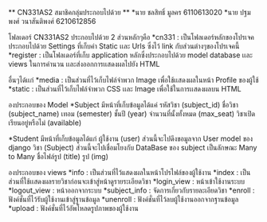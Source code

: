 ** CN331AS2 สมาชิคกลุ่มประกอบไปด้วย **
 *นาย ชลสิทธิ์ มูลคร 6110613020
 *นาย ปฐมพงศ์ วนาสันติพงศ์ 6210612856
 
โฟลเดอร์ CN331AS2 ประกอบไปด้วย 2 ส่วนหลักๆคือ 
  *cn331 : เป็นโฟลเดอร์หลักของโปรเจค ประกอบไปด้วย Settings ที่เก็บค่า Static เเละ Urls ซึ่งไว้ link กับส่วนต่างๆของโปรเจคนี้
  *register : เป็นโฟลเดอร์ที่เก็บ application หลักซึ่งประกอบไปด้วย model database เเละ views ในการคำนวน เเละส่งออกการเเสดงผลไปยัง HTML

อื่นๆได้เเก่
  *media : เป็นส่วนที่ไว้เก็บไฟล์จำพวก Image เพื่อใช้เเสดงผลในหน้า Profile ของผู้ใช้
  *static : เป็นส่วนที่ไว้เก็บไฟล์จำพวก CSS เเละ Image เพื่อใช้ในการเเสดงผลบน HTML

องประกอบของ Model
  *Subject มีหน้าที่เก็บข้อมูลได้แค่ รหัสวิชา (subject_id)
                             ชื่อวิชา (subject_name)
                             เทอม (semester)
                             ชั้นปี (year)
                             จำนวนที่นั้งทั้งหมด (max_seat)
                             วิชาเปิดเรียนอยู่หรือไม่ (available)
                             
  *Student มีหน้าที่เก็บข้อมูลได้แก่ ผู้ใช้งาน (user) ส่วนนี้จะไปดึงขอมูลจาก User model ของ django
                             วิชา (Subject) ส่วนนี้จะไปเชื่อมโยงกับ DataBase ของ subject เป็นลักษณะ Many to Many
                             ชื่อไฟล์รูป (title) 
                             รูป (img)


องประกอบของ views
  *info : เป็นส่วนที่ไว้แสดงผลในหน้าโปรไฟล์ของผู้ใช้งาน
  *index : เป็นส่วนที่ใช้เเสดงผลรายวิชาก่อนจะเข้าสู่หน้าดูรายระเอียดวิชา
  *login_view : หน้าเข้าใช้งานระบบ
  *logout_view : หน้าออกจากระบบ
  *subject_info : จัดการเกี่ยวกับรายละเอียดวิชา
  *enroll : ฟังค์ชั่นที่ไว้รับผู้ใช้งานเข้าสู่ฐานข้อมูล
  *unenroll : ฟังค์ชั่นที่ไว้ลบผู้ใช้งานออกจากฐานข้อมูล
  *upload : ฟังค์ชั่นที่ไว้อัพโหลดรูปภาพของผู้ใช้งาน
